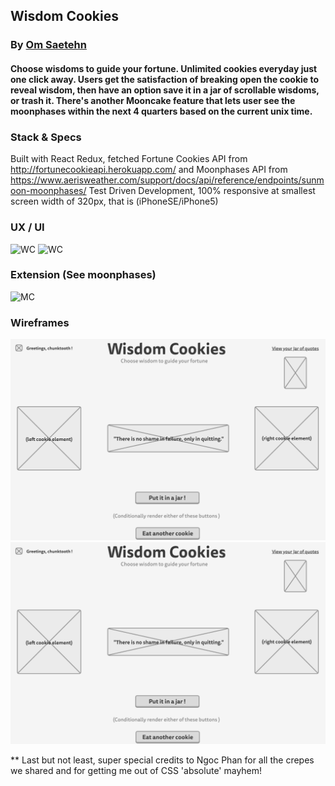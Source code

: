 ## Wisdom Cookies
### By [Om Saetehn](https://github.com/chunktooth)

#### Choose wisdoms to guide your fortune. Unlimited cookies everyday just one click away. Users get the satisfaction of breaking open the cookie to reveal wisdom, then have an option save it in a jar of scrollable wisdoms, or trash it. There's another Mooncake feature that lets user see the moonphases within the next 4 quarters based on the current unix time.

### Stack & Specs
Built with React Redux, fetched Fortune Cookies API from http://fortunecookieapi.herokuapp.com/ and Moonphases API from https://www.aerisweather.com/support/docs/api/reference/endpoints/sunmoon-moonphases/ Test Driven Development, 100% responsive at smallest screen width of 320px, that is (iPhoneSE/iPhone5)

### UX / UI 
![WC](https://github.com/chunktooth/wisdom-cookies/blob/master/src/images/wisdom-cookies.png)
![WC](https://github.com/chunktooth/wisdom-cookies/blob/master/src/images/wisdom-cookie-open.png)

### Extension (See moonphases)
![MC](https://github.com/chunktooth/wisdom-cookies/blob/master/src/images/moonphase-extension.png)

### Wireframes
![B4](https://github.com/chunktooth/wisdom-cookies/blob/master/src/images/wisdom-cookie-wireframe.png)
![B4](https://github.com/chunktooth/wisdom-cookies/blob/master/src/images/wisdom-cookie-wireframe.png)

** Last but not least, super special credits to Ngoc Phan for all the crepes we shared and for getting me out of CSS 'absolute' mayhem!
